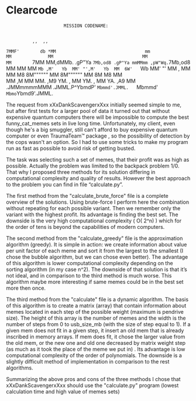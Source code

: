 # Clearcode
                          MISSION CODENAME: 


              ,,  ,,                                                      
`7MMF'        db *MM                                  mm                  
  MM              MM                                  MM                  
  MM        `7MM  MM,dMMb.   .gP"Ya `7Mb,od8 .gP"Ya mmMMmm ,pW"Wq.`7Mb,od8
  MM          MM  MM    `Mb ,M'   Yb  MM' "',M'   Yb  MM  6W'   `Wb MM' "'
  MM      ,   MM  MM     M8 8M""""""  MM    8M""""""  MM  8M     M8 MM    
  MM     ,M   MM  MM.   ,M9 YM.    ,  MM    YM.    ,  MM  YA.   ,A9 MM    
.JMMmmmmMMM .JMML.P^YbmdP'   `Mbmmd'.JMML.   `Mbmmd'  `Mbmo`Ybmd9'.JMML.  
                                                                                    
                                                                


The request from xXxDankScavengerxXxx initially seemed simple to me, but after first tests for a larger pool of data it turned out that without expensive quantum computers there will be impossible to compute the best funny_cat_memes sets in live long time. Unfortunately, my client, even though he's a big smuggler, still can't afford to buy expensive quantum computer or even TraumaTeam™ package , so the possibility of detection by the cops wasn't an option. So I had to use some tricks to make my program run as fast as possible to avoid risk of getting busted.

The task was selecting such a set of memes, that their profit was as high as possible. Actually the problem was limited to the backpack problem 1/0. That why I proposed three methods for its solution differing in computational complexity and quality of results. However the best approach to the problem you can find in file “calculate.py”.

The first method from the "calculate_brute_force" file is a complete overview of the solutions. Using brute-force I perform here the combination without repeating for each possible variant. Then we remember only the variant with the highest profit. Its advantage is finding the best set. The downside is the very high computational complexity ( O( 2^n) ) which for the order of tens is beyond the capabilities of modern computers.

The second method from the "calculate_greedy" file is the approximation algorithm (greedy). It is simple in action: we create information about value per unit factor of each meme and sort it from the largest to the smallest (I chose the bubble algorithm, but we can chose even better). The advantage of this algorithm is lower computational complexity depending on the sorting algorithm (in my case n^2). The downside of  that solution is that it’s not ideal, and in comparison to the third method is much worse. This algorithm maybe more interesting if same memes could be in the best set more then once.

The third method from the "calculate" file is a dynamic algorithm. The basis of this algorithm is to create a matrix (array) that contain information about memes located in each step of the possible weight (maximum is pendrive size). The height of this array is the number of memes and the width is the number of steps from 0 to usb_size_mb (with the size of step equal to 1). If a given mem does not fit in a given step, it insert an old mem that is already inscribed in memory arrays. If mem does fit, it chose the larger value from the old mem, or the new one and old one decreased by matrix weight step (as much as it took the place of the meme we put in) . Its advantage is low computational complexity of the order of polynomials. The downside is a slightly difficult method of implementation in comparison to the rest algorithms.

Summarizing the above pros and cons of the three methods I chose that xXxDankScavengerxXxx should use the "calculate.py" program (lowest calculation time and high value of memes sets)
